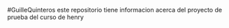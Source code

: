 #GuilleQuinteros
este repositorio tiene informacion acerca del proyecto de prueba del curso de henry